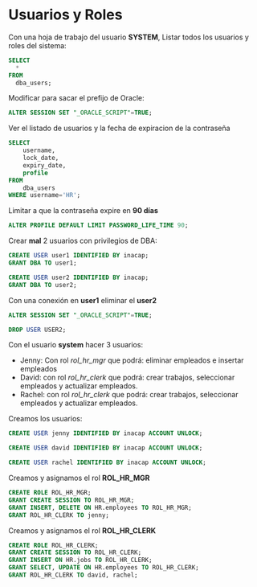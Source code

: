 # Usuarios y Roles
Con una hoja de trabajo del usuario **SYSTEM**, Listar todos los usuarios y roles del sistema:
```sql
SELECT
  *
FROM
  dba_users;
```
Modificar para sacar el prefijo de Oracle:
```sql
ALTER SESSION SET "_ORACLE_SCRIPT"=TRUE;
```
Ver el listado de usuarios y la fecha de expiracion de la contraseña
```sql
SELECT 
    username,
    lock_date,
    expiry_date,
    profile
FROM 
    dba_users
WHERE username='HR';
```
Limitar a que la contraseña expire en **90 días**
```sql
ALTER PROFILE DEFAULT LIMIT PASSWORD_LIFE_TIME 90;
```
Crear **mal** 2 usuarios con privilegios de DBA:
```sql
CREATE USER user1 IDENTIFIED BY inacap;
GRANT DBA TO user1;
```
```sql
CREATE USER user2 IDENTIFIED BY inacap;
GRANT DBA TO user2;
```
Con una conexión en **user1** eliminar el **user2**
```sql
ALTER SESSION SET "_ORACLE_SCRIPT"=TRUE;
```
```sql
DROP USER USER2;
```
Con el usuario **system** hacer 3 usuarios:
- Jenny: Con rol *rol_hr_mgr* que podrá: eliminar empleados e insertar empleados
- David: con rol *rol_hr_clerk* que podrá: crear trabajos, seleccionar empleados y actualizar empleados.
- Rachel: con rol *rol_hr_clerk* que podrá: crear trabajos, seleccionar empleados y actualizar empleados.

Creamos los usuarios:
```sql
CREATE USER jenny IDENTIFIED BY inacap ACCOUNT UNLOCK;
```
```sql
CREATE USER david IDENTIFIED BY inacap ACCOUNT UNLOCK;
```
```sql
CREATE USER rachel IDENTIFIED BY inacap ACCOUNT UNLOCK;
```
Creamos y asignamos el rol **ROL_HR_MGR**
```sql
CREATE ROLE ROL_HR_MGR;
GRANT CREATE SESSION TO ROL_HR_MGR;
GRANT INSERT, DELETE ON HR.employees TO ROL_HR_MGR;
GRANT ROL_HR_CLERK TO jenny;
```
Creamos y asignamos el rol **ROL_HR_CLERK**
```sql
CREATE ROLE ROL_HR_CLERK;
GRANT CREATE SESSION TO ROL_HR_CLERK;
GRANT INSERT ON HR.jobs TO ROL_HR_CLERK;
GRANT SELECT, UPDATE ON HR.employees TO ROL_HR_CLERK;
GRANT ROL_HR_CLERK TO david, rachel;
```
